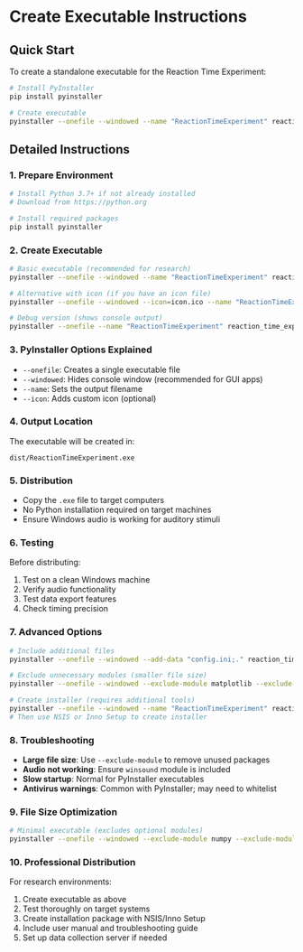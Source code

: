 # Create Executable Instructions

## Quick Start
To create a standalone executable for the Reaction Time Experiment:

```bash
# Install PyInstaller
pip install pyinstaller

# Create executable
pyinstaller --onefile --windowed --name "ReactionTimeExperiment" reaction_time_experiment.py
```

## Detailed Instructions

### 1. Prepare Environment
```bash
# Install Python 3.7+ if not already installed
# Download from https://python.org

# Install required packages
pip install pyinstaller
```

### 2. Create Executable
```bash
# Basic executable (recommended for research)
pyinstaller --onefile --windowed --name "ReactionTimeExperiment" reaction_time_experiment.py

# Alternative with icon (if you have an icon file)
pyinstaller --onefile --windowed --icon=icon.ico --name "ReactionTimeExperiment" reaction_time_experiment.py

# Debug version (shows console output)
pyinstaller --onefile --name "ReactionTimeExperiment" reaction_time_experiment.py
```

### 3. PyInstaller Options Explained
- `--onefile`: Creates a single executable file
- `--windowed`: Hides console window (recommended for GUI apps)
- `--name`: Sets the output filename
- `--icon`: Adds custom icon (optional)

### 4. Output Location
The executable will be created in:
```
dist/ReactionTimeExperiment.exe
```

### 5. Distribution
- Copy the `.exe` file to target computers
- No Python installation required on target machines
- Ensure Windows audio is working for auditory stimuli

### 6. Testing
Before distributing:
1. Test on a clean Windows machine
2. Verify audio functionality
3. Test data export features
4. Check timing precision

### 7. Advanced Options
```bash
# Include additional files
pyinstaller --onefile --windowed --add-data "config.ini;." reaction_time_experiment.py

# Exclude unnecessary modules (smaller file size)
pyinstaller --onefile --windowed --exclude-module matplotlib --exclude-module numpy reaction_time_experiment.py

# Create installer (requires additional tools)
pyinstaller --onefile --windowed --name "ReactionTimeExperiment" reaction_time_experiment.py
# Then use NSIS or Inno Setup to create installer
```

### 8. Troubleshooting
- **Large file size**: Use `--exclude-module` to remove unused packages
- **Audio not working**: Ensure `winsound` module is included
- **Slow startup**: Normal for PyInstaller executables
- **Antivirus warnings**: Common with PyInstaller; may need to whitelist

### 9. File Size Optimization
```bash
# Minimal executable (excludes optional modules)
pyinstaller --onefile --windowed --exclude-module numpy --exclude-module pandas --exclude-module matplotlib --name "ReactionTimeExperiment" reaction_time_experiment.py
```

### 10. Professional Distribution
For research environments:
1. Create executable as above
2. Test thoroughly on target systems
3. Create installation package with NSIS/Inno Setup
4. Include user manual and troubleshooting guide
5. Set up data collection server if needed
